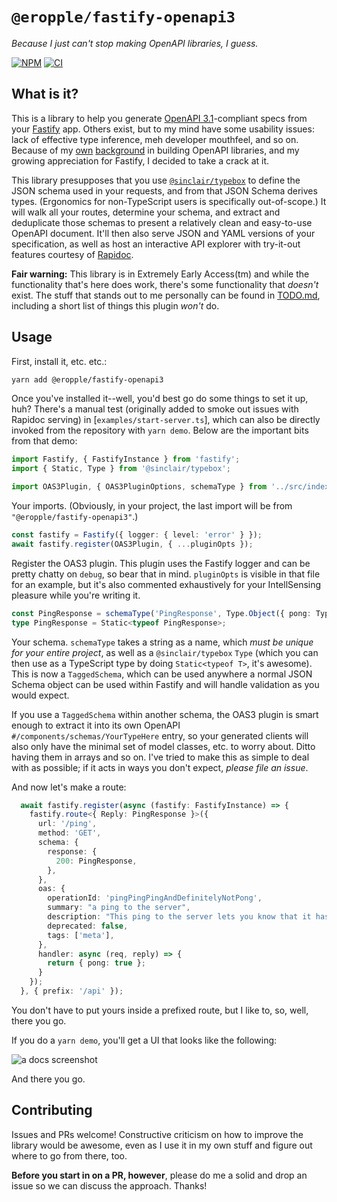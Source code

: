 # `@eropple/fastify-openapi3` #
_Because I just can't stop making OpenAPI libraries, I guess._

[![NPM](https://www.npmjs.com/package/@eropple/fastify-openapi3)](https://img.shields.io/npm/v/@eropple/fastify-openapi3) [![CI](https://github.com/eropple/fastify-openapi3/actions/workflows/ci.yaml/badge.svg)](https://github.com/eropple/fastify-openapi3/actions/workflows/ci.yaml)

## What is it? ##
This is a library to help you generate [OpenAPI 3.1](https://spec.openapis.org/oas/v3.1.0)-compliant specs from your [Fastify](https://www.fastify.io/) app. Others exist, but to my mind have some usability issues: lack of effective type inference, meh developer mouthfeel, and so on. Because of my [own](https://github.com/modern-project/modern-ruby) [background](https://github.com/eropple/nestjs-openapi3) in building OpenAPI libraries, and my growing appreciation for Fastify, I decided to take a crack at it.

This library presupposes that you use [`@sinclair/typebox`](https://github.com/sinclairzx81/typebox) to define the JSON schema used in your requests, and from that JSON Schema derives types. (Ergonomics for non-TypeScript users is specifically out-of-scope.) It will walk all your routes, determine your schema, and extract and deduplicate those schemas to present a relatively clean and easy-to-use OpenAPI document. It'll then also serve JSON and YAML versions of your specification, as well as host an interactive API explorer with try-it-out features courtesy of [Rapidoc](https://mrin9.github.io/RapiDoc/).

**Fair warning:** This library is in Extremely Early Access(tm) and while the functionality that's here does work, there's some functionality that _doesn't_ exist. The stuff that stands out to me personally can be found in [TODO.md](https://github.com/eropple/fastify-openapi3/blob/main/TODO.md), including a short list of things this plugin _won't_ do.

## Usage ##

First, install it, etc. etc.:

```bash
yarn add @eropple/fastify-openapi3
```

Once you've installed it--well, you'd best go do some things to set it up, huh? There's a manual test (originally added to smoke out issues with Rapidoc serving) in [`examples/start-server.ts`], which can also be directly invoked from the repository with `yarn demo`. Below are the important bits from that demo:

```ts
import Fastify, { FastifyInstance } from 'fastify';
import { Static, Type } from '@sinclair/typebox';

import OAS3Plugin, { OAS3PluginOptions, schemaType } from '../src/index.js';
```

Your imports. (Obviously, in your project, the last import will be from `"@eropple/fastify-openapi3"`.)

```ts
const fastify = Fastify({ logger: { level: 'error' } });
await fastify.register(OAS3Plugin, { ...pluginOpts });
```

Register the OAS3 plugin. This plugin uses the Fastify logger and can be pretty chatty on `debug`, so bear that in mind. `pluginOpts` is visible in that file for an example, but it's also commented exhaustively for your IntellSensing pleasure while you're writing it.

```ts
const PingResponse = schemaType('PingResponse', Type.Object({ pong: Type.Boolean() }));
type PingResponse = Static<typeof PingResponse>;
```

Your schema. `schemaType` takes a string as a name, which _must be unique for your entire project_, as well as a `@sinclair/typebox` `Type` (which you can then use as a TypeScript type by doing `Static<typeof T>`, it's awesome). This is now a `TaggedSchema`, which can be used anywhere a normal JSON Schema object can be used within Fastify and will handle validation as you would expect.

If you use a `TaggedSchema` within another schema, the OAS3 plugin is smart enough to extract it into its own OpenAPI `#/components/schemas/YourTypeHere` entry, so your generated clients will also only have the minimal set of model classes, etc. to worry about. Ditto having them in arrays and so on. I've tried to make this as simple to deal with as possible; if it acts in ways you don't expect, _please file an issue_.

And now let's make a route:

```ts
  await fastify.register(async (fastify: FastifyInstance) => {
    fastify.route<{ Reply: PingResponse }>({
      url: '/ping',
      method: 'GET',
      schema: {
        response: {
          200: PingResponse,
        },
      },
      oas: {
        operationId: 'pingPingPingAndDefinitelyNotPong',
        summary: "a ping to the server",
        description: "This ping to the server lets you know that it has not been eaten by a grue.",
        deprecated: false,
        tags: ['meta'],
      },
      handler: async (req, reply) => {
        return { pong: true };
      }
    });
  }, { prefix: '/api' });
```

You don't have to put yours inside a prefixed route, but I like to, so, well, there you go.

If you do a `yarn demo`, you'll get a UI that looks like the following:

![a docs screenshot](https://i.imgur.com/iOPApmq.png)

And there you go.

## Contributing ##
Issues and PRs welcome! Constructive criticism on how to improve the library would be awesome, even as I use it in my own stuff and figure out where to go from there, too.

**Before you start in on a PR, however**, please do me a solid and drop an issue so we can discuss the approach. Thanks!
